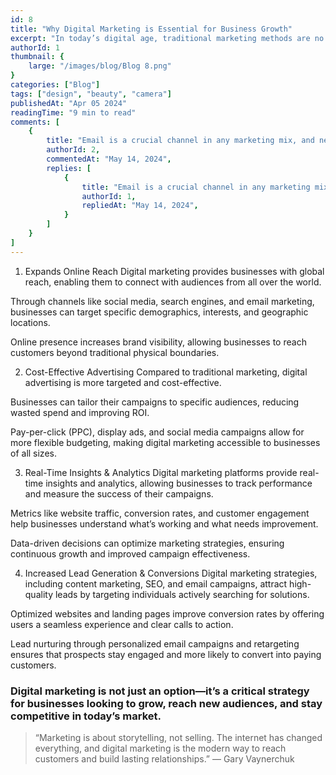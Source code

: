 ```yaml
---
id: 8
title: "Why Digital Marketing is Essential for Business Growth" 
excerpt: "In today’s digital age, traditional marketing methods are no longer enough to drive business growth. Digital marketing allows businesses to connect with wider audiences, track real-time performance, and drive meaningful engagement. It’s an essential tool for scaling a business, improving lead generation, and delivering a personalized experience to customers. From global reach to cost-effective campaigns, digital marketing is the foundation for sustainable growth."
authorId: 1
thumbnail: {
	large: "/images/blog/Blog 8.png" 
}
categories: ["Blog"]
tags: ["design", "beauty", "camera"]
publishedAt: "Apr 05 2024"
readingTime: "9 min to read"
comments: [
	{
		title: "Email is a crucial channel in any marketing mix, and never has this been truer than for today’s entrepreneur. Curious what to say.",
		authorId: 2,
		commentedAt: "May 14, 2024",
		replies: [
			{
				title: "Email is a crucial channel in any marketing mix, and never has this been truer than for today’s entrepreneur. Curious what to say.",
				authorId: 1,
				repliedAt: "May 14, 2024",
			}
		]
	}
]
---
```


1. Expands Online Reach
Digital marketing provides businesses with global reach, enabling them to connect with audiences from all over the world.

Through channels like social media, search engines, and email marketing, businesses can target specific demographics, interests, and geographic locations.

Online presence increases brand visibility, allowing businesses to reach customers beyond traditional physical boundaries.

2. Cost-Effective Advertising
Compared to traditional marketing, digital advertising is more targeted and cost-effective.

Businesses can tailor their campaigns to specific audiences, reducing wasted spend and improving ROI.

Pay-per-click (PPC), display ads, and social media campaigns allow for more flexible budgeting, making digital marketing accessible to businesses of all sizes.

3. Real-Time Insights & Analytics
Digital marketing platforms provide real-time insights and analytics, allowing businesses to track performance and measure the success of their campaigns.

Metrics like website traffic, conversion rates, and customer engagement help businesses understand what’s working and what needs improvement.

Data-driven decisions can optimize marketing strategies, ensuring continuous growth and improved campaign effectiveness.

4. Increased Lead Generation & Conversions
Digital marketing strategies, including content marketing, SEO, and email campaigns, attract high-quality leads by targeting individuals actively searching for solutions.

Optimized websites and landing pages improve conversion rates by offering users a seamless experience and clear calls to action.

Lead nurturing through personalized email campaigns and retargeting ensures that prospects stay engaged and more likely to convert into paying customers.

### Digital marketing is not just an option—it’s a critical strategy for businesses looking to grow, reach new audiences, and stay competitive in today’s market.

> “Marketing is about storytelling, not selling. The internet has changed everything, and digital marketing is the modern way to reach customers and build lasting relationships.” — Gary Vaynerchuk